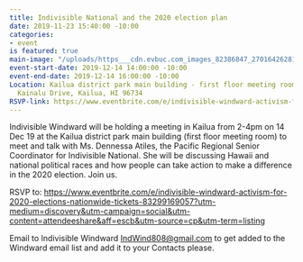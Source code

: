 ```yaml
---
title: Indivisible National and the 2020 election plan
date: 2019-11-23 15:40:00 -10:00
categories:
- event
is featured: true
main-image: "/uploads/https___cdn.evbuc.com_images_82386847_270164262813_1_original.jfif"
event-start-date: 2019-12-14 14:00:00 -10:00
event-end-date: 2019-12-14 16:00:00 -10:00
Location: Kailua district park main building - first floor meeting room, 21 South
  Kainalu Drive, Kailua, HI 96734
RSVP-link: https://www.eventbrite.com/e/indivisible-windward-activism-for-2020-elections-nationwide-tickets-83299169057?utm-medium=discovery&utm-campaign=social&utm-content=attendeeshare&aff=escb&utm-source=cp&utm-term=listing
---
```


Indivisible Windward will be holding a meeting in Kailua from 2-4pm on 14 Dec 19 at the Kailua district park main building (first floor meeting room) to meet and talk with Ms. Dennessa Atiles, the Pacific Regional Senior Coordinator for Indivisible National. She will be discussing Hawaii and national political races and how people can take action to make a difference in the 2020 election. Join us.

RSVP to:
https://www.eventbrite.com/e/indivisible-windward-activism-for-2020-elections-nationwide-tickets-83299169057?utm-medium=discovery&utm-campaign=social&utm-content=attendeeshare&aff=escb&utm-source=cp&utm-term=listing
 
Email to Indivisible Windward IndWind808@gmail.com to get added to the Windward email list and add it to your Contacts please.  